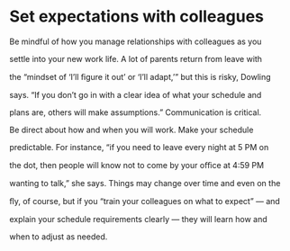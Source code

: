 # Set expectations with colleagues

Be mindful of how you manage relationships with colleagues as you

settle into your new work life. A lot of parents return from leave with

the “mindset of ‘I’ll ﬁgure it out’ or ‘I’ll adapt,’” but this is risky, Dowling

says. “If you don’t go in with a clear idea of what your schedule and

plans are, others will make assumptions.” Communication is critical.

Be direct about how and when you will work. Make your schedule

predictable. For instance, “if you need to leave every night at 5 PM on

the dot, then people will know not to come by your oﬃce at 4:59 PM

wanting to talk,” she says. Things may change over time and even on the

ﬂy, of course, but if you “train your colleagues on what to expect” — and

explain your schedule requirements clearly — they will learn how and

when to adjust as needed.
